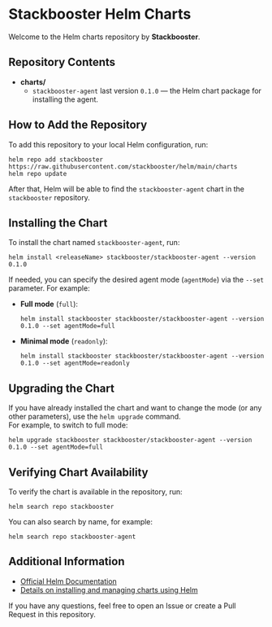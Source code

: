# Stackbooster Helm Charts

Welcome to the Helm charts repository by **Stackbooster**.

## Repository Contents

- **charts/**
  - `stackbooster-agent` last version `0.1.0` — the Helm chart package for installing the agent.

## How to Add the Repository

To add this repository to your local Helm configuration, run:

```
helm repo add stackbooster https://raw.githubusercontent.com/stackbooster/helm/main/charts
helm repo update
```

After that, Helm will be able to find the `stackbooster-agent` chart in the `stackbooster` repository.

## Installing the Chart

To install the chart named `stackbooster-agent`, run:

```
helm install <releaseName> stackbooster/stackbooster-agent --version 0.1.0
```

If needed, you can specify the desired agent mode (`agentMode`) via the `--set` parameter. For example:

- **Full mode** (`full`):
  ```
  helm install stackbooster stackbooster/stackbooster-agent --version 0.1.0 --set agentMode=full
  ```
- **Minimal mode** (`readonly`):
  ```
  helm install stackbooster stackbooster/stackbooster-agent --version 0.1.0 --set agentMode=readonly
  ```

## Upgrading the Chart

If you have already installed the chart and want to change the mode (or any other parameters), use the `helm upgrade` command.  
For example, to switch to full mode:

```
helm upgrade stackbooster stackbooster/stackbooster-agent --version 0.1.0 --set agentMode=full
```

## Verifying Chart Availability

To verify the chart is available in the repository, run:

```
helm search repo stackbooster
```

You can also search by name, for example:

```
helm search repo stackbooster-agent
```

## Additional Information

- [Official Helm Documentation](https://helm.sh/docs/)
- [Details on installing and managing charts using Helm](https://helm.sh/docs/intro/quickstart/)

If you have any questions, feel free to open an Issue or create a Pull Request in this repository.